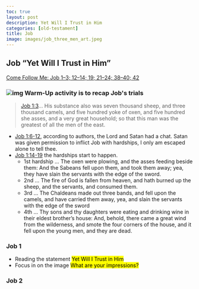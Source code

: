 ```yaml
---
toc: true
layout: post
description: Yet Will I Trust in Him
categories: [old-testament]
title: Job
image: images/job_three_men_art.jpeg
---
```


## Job “Yet Will I Trust in Him”
[Come Follow Me: Job 1–3; 12–14; 19; 21–24; 38–40; 42](https://www.churchofjesuschrist.org/study/manual/come-follow-me-for-sunday-school-old-testament-2022/32?lang=eng) 

### ![img]({{site.baseurl}}/images/job_three_men_art.jpeg) Warm-Up activity is to recap Job's trials
> [Job 1:3](https://www.churchofjesuschrist.org/study/scriptures/ot/job/1?lang=eng&id=3#p2)... His substance also was seven thousand sheep, and three thousand camels, and five hundred yoke of oxen, and five hundred she asses, and a very great household; so that this man was the greatest of all the men of the east.
- [Job 1:6-12](https://www.churchofjesuschrist.org/study/scriptures/ot/job/1?lang=eng&id=6-12#p6), according to authors, the Lord and Satan had a chat.  Satan was given permission to inflict Job with hardships,
I only am escaped alone to tell thee.
- [Job 1:14-19](https://www.churchofjesuschrist.org/study/scriptures/ot/job/1?lang=eng&id=14-19#p13) the hardships start to happen.
    - 1st hardship ... The oxen were plowing, and the asses feeding beside them: And the Sabeans fell upon them, and took them away; yea, they have slain the servants with the edge of the sword.
    - 2nd ... The fire of God is fallen from heaven, and hath burned up the sheep, and the servants, and consumed them.
    - 3rd ... The Chaldeans made out three bands, and fell upon the camels, and have carried them away, yea, and slain the servants with the edge of the sword
    - 4th ... Thy sons and thy daughters were eating and drinking wine in their eldest brother’s house: And, behold, there came a great wind from the wilderness, and smote the four corners of the house, and it fell upon the young men, and they are dead.

### Job 1

- Reading the statement <mark>Yet Will I Trust in Him</mark>
- Focus in on the image  <mark>What are your impressions?</mark>



### Job 2


